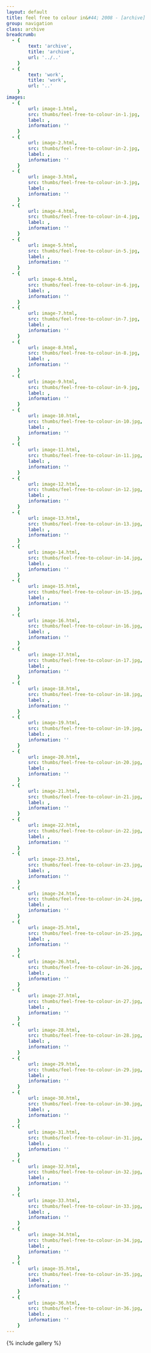 ```yaml
---
layout: default
title: feel free to colour in&#44; 2008 - [archive]
group: navigation
class: archive
breadcrumb:
  - {
  		text: 'archive',
  		title: 'archive',
  		url: '../..'
	}
  - {
  		text: 'work',
  		title: 'work',
  		url: '..'
	}
images:
  - {
		url: image-1.html, 
		src: thumbs/feel-free-to-colour-in-1.jpg,
		label: ,
		information: ''
	}
  - {
		url: image-2.html, 
		src: thumbs/feel-free-to-colour-in-2.jpg,
		label: ,
		information: ''
	}
  - {
		url: image-3.html, 
		src: thumbs/feel-free-to-colour-in-3.jpg,
		label: ,
		information: ''
	}
  - {
		url: image-4.html, 
		src: thumbs/feel-free-to-colour-in-4.jpg,
		label: ,
		information: ''
	}
  - {
		url: image-5.html, 
		src: thumbs/feel-free-to-colour-in-5.jpg,
		label: ,
		information: ''
	}
  - {
		url: image-6.html, 
		src: thumbs/feel-free-to-colour-in-6.jpg,
		label: ,
		information: ''
	}
  - {
		url: image-7.html, 
		src: thumbs/feel-free-to-colour-in-7.jpg,
		label: ,
		information: ''
	}
  - {
		url: image-8.html, 
		src: thumbs/feel-free-to-colour-in-8.jpg,
		label: ,
		information: ''
	}
  - {
		url: image-9.html, 
		src: thumbs/feel-free-to-colour-in-9.jpg,
		label: ,
		information: ''
	}
  - {
		url: image-10.html, 
		src: thumbs/feel-free-to-colour-in-10.jpg,
		label: ,
		information: ''
	}
  - {
		url: image-11.html, 
		src: thumbs/feel-free-to-colour-in-11.jpg,
		label: ,
		information: ''
	}
  - {
		url: image-12.html, 
		src: thumbs/feel-free-to-colour-in-12.jpg,
		label: ,
		information: ''
	}
  - {
		url: image-13.html, 
		src: thumbs/feel-free-to-colour-in-13.jpg,
		label: ,
		information: ''
	}
  - {
		url: image-14.html, 
		src: thumbs/feel-free-to-colour-in-14.jpg,
		label: ,
		information: ''
	}
  - {
		url: image-15.html, 
		src: thumbs/feel-free-to-colour-in-15.jpg,
		label: ,
		information: ''
	}
  - {
		url: image-16.html, 
		src: thumbs/feel-free-to-colour-in-16.jpg,
		label: ,
		information: ''
	}
  - {
		url: image-17.html, 
		src: thumbs/feel-free-to-colour-in-17.jpg,
		label: ,
		information: ''
	}
  - {
		url: image-18.html, 
		src: thumbs/feel-free-to-colour-in-18.jpg,
		label: ,
		information: ''
	}
  - {
		url: image-19.html, 
		src: thumbs/feel-free-to-colour-in-19.jpg,
		label: ,
		information: ''
	}
  - {
		url: image-20.html, 
		src: thumbs/feel-free-to-colour-in-20.jpg,
		label: ,
		information: ''
	}
  - {
		url: image-21.html, 
		src: thumbs/feel-free-to-colour-in-21.jpg,
		label: ,
		information: ''
	}
  - {
		url: image-22.html, 
		src: thumbs/feel-free-to-colour-in-22.jpg,
		label: ,
		information: ''
	}
  - {
		url: image-23.html, 
		src: thumbs/feel-free-to-colour-in-23.jpg,
		label: ,
		information: ''
	}
  - {
		url: image-24.html, 
		src: thumbs/feel-free-to-colour-in-24.jpg,
		label: ,
		information: ''
	}
  - {
		url: image-25.html, 
		src: thumbs/feel-free-to-colour-in-25.jpg,
		label: ,
		information: ''
	}
  - {
		url: image-26.html, 
		src: thumbs/feel-free-to-colour-in-26.jpg,
		label: ,
		information: ''
	}
  - {
		url: image-27.html, 
		src: thumbs/feel-free-to-colour-in-27.jpg,
		label: ,
		information: ''
	}
  - {
		url: image-28.html, 
		src: thumbs/feel-free-to-colour-in-28.jpg,
		label: ,
		information: ''
	}
  - {
		url: image-29.html, 
		src: thumbs/feel-free-to-colour-in-29.jpg,
		label: ,
		information: ''
	}
  - {
		url: image-30.html, 
		src: thumbs/feel-free-to-colour-in-30.jpg,
		label: ,
		information: ''
	}
  - {
		url: image-31.html, 
		src: thumbs/feel-free-to-colour-in-31.jpg,
		label: ,
		information: ''
	}
  - {
		url: image-32.html, 
		src: thumbs/feel-free-to-colour-in-32.jpg,
		label: ,
		information: ''
	}
  - {
		url: image-33.html, 
		src: thumbs/feel-free-to-colour-in-33.jpg,
		label: ,
		information: ''
	}
  - {
		url: image-34.html, 
		src: thumbs/feel-free-to-colour-in-34.jpg,
		label: ,
		information: ''
	}
  - {
		url: image-35.html, 
		src: thumbs/feel-free-to-colour-in-35.jpg,
		label: ,
		information: ''
	}
  - {
		url: image-36.html, 
		src: thumbs/feel-free-to-colour-in-36.jpg,
		label: ,
		information: ''
	}
---
```


{% include gallery %}
